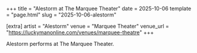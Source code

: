 +++
title = "Alestorm at The Marquee Theater"
date = 2025-10-06
template = "page.html"
slug = "2025-10-06-alestorm"

[extra]
artist = "Alestorm"
venue = "Marquee Theater"
venue_url = "https://luckymanonline.com/venues/marquee-theatre"
+++

Alestorm performs at The Marquee Theater.
